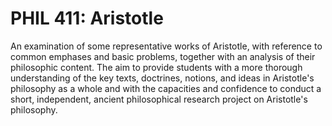 # PHIL 411: Aristotle

An examination of some representative works of Aristotle, with reference to common emphases and basic problems, together with an analysis of their philosophic content. The aim to provide students with a more thorough understanding of the key texts, doctrines, notions, and ideas in Aristotle's philosophy as a whole and with the capacities and confidence to conduct a short, independent, ancient philosophical research project on Aristotle's philosophy.